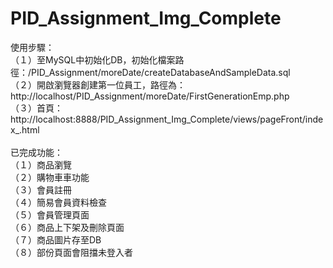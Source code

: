 # PID_Assignment_Img_Complete

使用步驟：<br>
（１）至MySQL中初始化DB，初始化檔案路徑：/PID_Assignment/moreDate/createDatabaseAndSampleData.sql<br>
（２）開啟瀏覽器創建第一位員工，路徑為：http://localhost/PID_Assignment/moreDate/FirstGenerationEmp.php<br>
（３）首頁：http://localhost:8888/PID_Assignment_Img_Complete/views/pageFront/index_.html<br>
<br>
已完成功能：<br>
（１）商品瀏覽<br>
（２）購物車車功能<br>
（３）會員註冊<br>
（４）簡易會員資料檢查<br>
（５）會員管理頁面<br>
（６）商品上下架及刪除頁面<br>
（７）商品圖片存至DB<br>
（８）部份頁面會阻擋未登入者<br>
